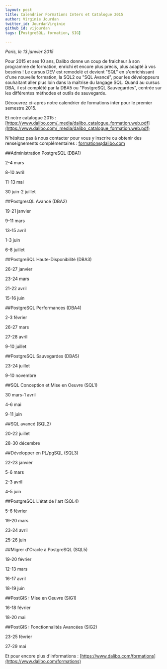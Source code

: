 ```yaml
---
layout: post
title: Calendrier Formations Inters et Catalogue 2015 
author: Virginie Jourdan
twitter_id: JourdanVirginie
github_id: vijourdan
tags: [PostgreSQL, formation, SIG]

---
```

*Paris, le 13 janvier 2015*

Pour 2015 et ses 10 ans, Dalibo donne un coup de fraicheur à son programme de formation, enrichi et encore plus précis, plus adapté à vos besoins ! Le cursus DEV est remodelé et devient "SQL" en s'enrichissant d'une nouvelle formation, la SQL2 ou "SQL Avancé", pour les développeurs souhaitant aller plus loin dans la maîtrise du langage SQL.
Quand au cursus DBA, il est complété par la DBA5 ou "PostgreSQL Sauvegardes", centrée sur les différentes méthodes et outils de sauvegarde.

Découvrez ci-après notre calendrier de formations inter pour le premier semestre 2015.

Et notre catalogue 2015 : [https://www.dalibo.com/_media/dalibo_catalogue_formation.web.pdf](https://www.dalibo.com/_media/dalibo_catalogue_formation.web.pdf)


<!--MORE-->


N'hésitez pas à nous contacter pour vous y inscrire ou obtenir des renseignements complémentaires : [formation@dalibo.com](formation@dalibo.com)

##Administration PostgreSQL (DBA1)

2-4 mars 

8-10 avril 

11-13 mai 

30 juin-2 juillet 

##PostgresQL Avancé (DBA2)

19-21 janvier 

9-11 mars 

13-15 avril 

1-3 juin 

6-8 juillet 

##PostgreSQL Haute-Disponibilité (DBA3)

26-27 janvier 

23-24 mars 

21-22 avril 

15-16 juin 

##PostgreSQL Performances (DBA4)

2-3 février 

26-27 mars 

27-28 avril 

9-10 juillet

##PostgreSQL Sauvegardes (DBA5)

23-24 juillet

9-10 novembre

##SQL Conception et Mise en Oeuvre (SQL1)

30 mars-1 avril 

4-6 mai 

9-11 juin 

##SQL avancé (SQL2)

20-22 juillet

28-30 décembre

##Développer en PL/pgSQL (SQL3)

22-23 janvier 

5-6 mars 

2-3 avril 

4-5 juin 

##PostgreSQL L'état de l'art (SQL4)

5-6 février 

19-20 mars 

23-24 avril 

25-26 juin

##Migrer d'Oracle à PostgreSQL (SQL5)

19-20 février 

12-13 mars 

16-17 avril

18-19 juin

##PostGIS : Mise en Oeuvre (SIG1)

16-18 février 

18-20 mai 

##PostGIS : Fonctionnalités Avancées (SIG2)

23-25 février 

27-29 mai 

Et pour encore plus d'informations : [https://www.dalibo.com/formations](https://www.dalibo.com/formations)
